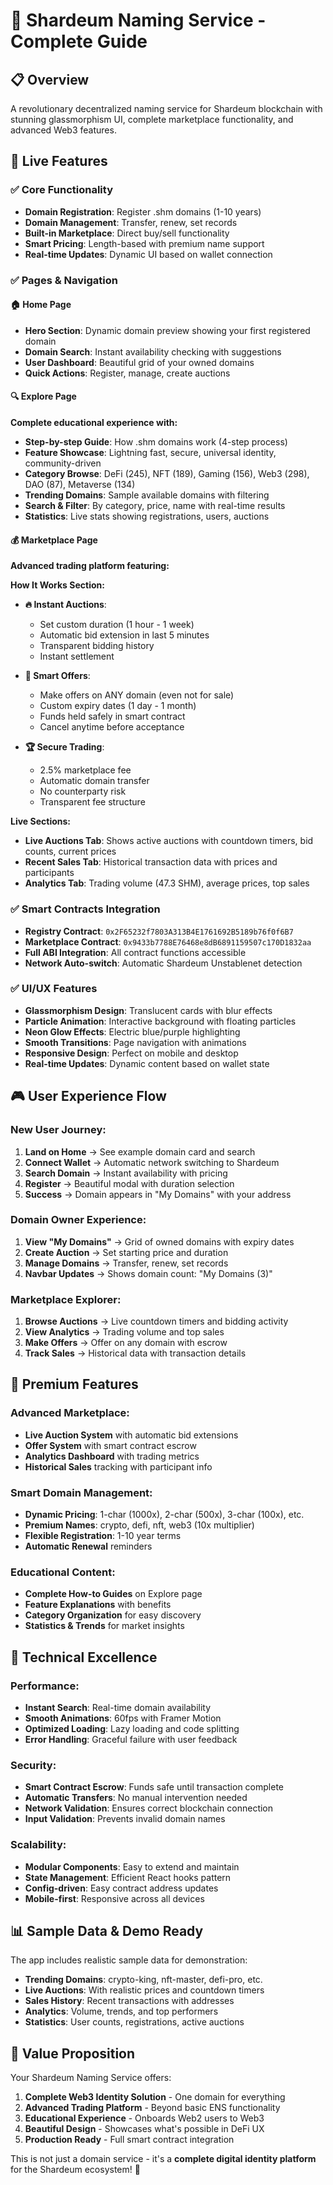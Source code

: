 # 🚀 Shardeum Naming Service - Complete Guide

## 📋 **Overview**
A revolutionary decentralized naming service for Shardeum blockchain with stunning glassmorphism UI, complete marketplace functionality, and advanced Web3 features.

## 🎯 **Live Features**

### ✅ **Core Functionality**
- **Domain Registration**: Register .shm domains (1-10 years)
- **Domain Management**: Transfer, renew, set records
- **Built-in Marketplace**: Direct buy/sell functionality
- **Smart Pricing**: Length-based with premium name support
- **Real-time Updates**: Dynamic UI based on wallet connection

### ✅ **Pages & Navigation**

#### 🏠 **Home Page**
- **Hero Section**: Dynamic domain preview showing your first registered domain
- **Domain Search**: Instant availability checking with suggestions
- **User Dashboard**: Beautiful grid of your owned domains
- **Quick Actions**: Register, manage, create auctions

#### 🔍 **Explore Page** 
**Complete educational experience with:**
- **Step-by-step Guide**: How .shm domains work (4-step process)
- **Feature Showcase**: Lightning fast, secure, universal identity, community-driven
- **Category Browse**: DeFi (245), NFT (189), Gaming (156), Web3 (298), DAO (87), Metaverse (134)
- **Trending Domains**: Sample available domains with filtering
- **Search & Filter**: By category, price, name with real-time results
- **Statistics**: Live stats showing registrations, users, auctions

#### 💰 **Marketplace Page**
**Advanced trading platform featuring:**

**How It Works Section:**
- **🔥 Instant Auctions**: 
  - Set custom duration (1 hour - 1 week)
  - Automatic bid extension in last 5 minutes
  - Transparent bidding history
  - Instant settlement
  
- **🎯 Smart Offers**:
  - Make offers on ANY domain (even not for sale)
  - Custom expiry dates (1 day - 1 month)
  - Funds held safely in smart contract
  - Cancel anytime before acceptance
  
- **🏆 Secure Trading**:
  - 2.5% marketplace fee
  - Automatic domain transfer
  - No counterparty risk
  - Transparent fee structure

**Live Sections:**
- **Live Auctions Tab**: Shows active auctions with countdown timers, bid counts, current prices
- **Recent Sales Tab**: Historical transaction data with prices and participants
- **Analytics Tab**: Trading volume (47.3 SHM), average prices, top sales

### ✅ **Smart Contracts Integration**
- **Registry Contract**: `0x2F65232f7803A313B4E1761692B5189b76f0f6B7`
- **Marketplace Contract**: `0x9433b7788E76468e8dB6891159507c170D1832aa`
- **Full ABI Integration**: All contract functions accessible
- **Network Auto-switch**: Automatic Shardeum Unstablenet detection

### ✅ **UI/UX Features**
- **Glassmorphism Design**: Translucent cards with blur effects
- **Particle Animation**: Interactive background with floating particles
- **Neon Glow Effects**: Electric blue/purple highlighting
- **Smooth Transitions**: Page navigation with animations
- **Responsive Design**: Perfect on mobile and desktop
- **Real-time Updates**: Dynamic content based on wallet state

## 🎮 **User Experience Flow**

### **New User Journey:**
1. **Land on Home** → See example domain card and search
2. **Connect Wallet** → Automatic network switching to Shardeum
3. **Search Domain** → Instant availability with pricing
4. **Register** → Beautiful modal with duration selection
5. **Success** → Domain appears in "My Domains" with your address

### **Domain Owner Experience:**
1. **View "My Domains"** → Grid of owned domains with expiry dates
2. **Create Auction** → Set starting price and duration
3. **Manage Domains** → Transfer, renew, set records
4. **Navbar Updates** → Shows domain count: "My Domains (3)"

### **Marketplace Explorer:**
1. **Browse Auctions** → Live countdown timers and bidding activity
2. **View Analytics** → Trading volume and top sales
3. **Make Offers** → Offer on any domain with escrow
4. **Track Sales** → Historical data with transaction details

## 💎 **Premium Features**

### **Advanced Marketplace:**
- **Live Auction System** with automatic bid extensions
- **Offer System** with smart contract escrow
- **Analytics Dashboard** with trading metrics
- **Historical Sales** tracking with participant info

### **Smart Domain Management:**
- **Dynamic Pricing**: 1-char (1000x), 2-char (500x), 3-char (100x), etc.
- **Premium Names**: crypto, defi, nft, web3 (10x multiplier)
- **Flexible Registration**: 1-10 year terms
- **Automatic Renewal** reminders

### **Educational Content:**
- **Complete How-to Guides** on Explore page
- **Feature Explanations** with benefits
- **Category Organization** for easy discovery
- **Statistics & Trends** for market insights

## 🚀 **Technical Excellence**

### **Performance:**
- **Instant Search**: Real-time domain availability
- **Smooth Animations**: 60fps with Framer Motion
- **Optimized Loading**: Lazy loading and code splitting
- **Error Handling**: Graceful failure with user feedback

### **Security:**
- **Smart Contract Escrow**: Funds safe until transaction complete
- **Automatic Transfers**: No manual intervention needed
- **Network Validation**: Ensures correct blockchain connection
- **Input Validation**: Prevents invalid domain names

### **Scalability:**
- **Modular Components**: Easy to extend and maintain
- **State Management**: Efficient React hooks pattern
- **Config-driven**: Easy contract address updates
- **Mobile-first**: Responsive across all devices

## 📊 **Sample Data & Demo Ready**

The app includes realistic sample data for demonstration:
- **Trending Domains**: crypto-king, nft-master, defi-pro, etc.
- **Live Auctions**: With realistic prices and countdown timers
- **Sales History**: Recent transactions with addresses
- **Analytics**: Volume, trends, and top performers
- **Statistics**: User counts, registrations, active auctions

## 🎯 **Value Proposition**

Your Shardeum Naming Service offers:
1. **Complete Web3 Identity Solution** - One domain for everything
2. **Advanced Trading Platform** - Beyond basic ENS functionality  
3. **Educational Experience** - Onboards Web2 users to Web3
4. **Beautiful Design** - Showcases what's possible in DeFi UX
5. **Production Ready** - Full smart contract integration

This is not just a domain service - it's a **complete digital identity platform** for the Shardeum ecosystem! 🌟